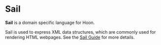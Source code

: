 # Sail

**Sail** is a domain specific language for Hoon.

Sail is used to express XML data structures, which are commonly used for rendering HTML webpages. See the [Sail Guide](language/hoon/guides/sail) for more details.
